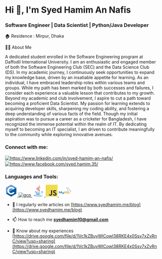 <h1 align="left">Hi 👋, I'm Syed Hamim An Nafis</h1>
<h3 align="left">Software Engineer | Data Scientist | Python/Java Developer</h3>

🏠 Residence : Mirpur, Dhaka

👨‍🏫 About Me

A dedicated student enrolled in the Software Engineering program at Daffodil International University. I am an enthusiastic and engaged member of both the Software Engineering Club (SEC) and the Data Science Club (DS). In my academic journey, I continuously seek opportunities to expand my knowledge base, driven by an insatiable appetite for learning. As an individual, I have embraced leadership roles within various teams and groups. While my path has been marked by both successes and failures, I consider each experience a valuable lesson that contributes to my growth. Beyond my academic and club involvement, I aspire to cut a path toward becoming a proficient Data Scientist. My passion for learning extends to acquiring developer skills, sharpening my coding ability, and fostering a deep understanding of various facts of the field. Though my initial aspiration was to pursue a career as a cricketer for Bangladesh, I have recognized the immense potential within the realm of IT. By dedicating myself to becoming an IT specialist, I am driven to contribute meaningfully to the community while exploring innovative avenues.

<h3 align="left">Connect with me:</h3>
<p align="left">
<a href="https://linkedin.com/in/https://www.linkedin.com/in/syed-hamim-an-nafis/" target="blank"><img align="center" src="https://raw.githubusercontent.com/rahuldkjain/github-profile-readme-generator/master/src/images/icons/Social/linked-in-alt.svg" alt="https://www.linkedin.com/in/syed-hamim-an-nafis/" height="30" width="40" /></a>
<a href="https://www.facebook.com/syed.hamim.35/" target="blank"><img align="center" src="https://raw.githubusercontent.com/rahuldkjain/github-profile-readme-generator/master/src/images/icons/Social/facebook.svg" alt="https://www.facebook.com/syed.hamim.35/" height="30" width="40" /></a>
</p>


<h3 align="left">Languages and Tools:</h3>
<p align="left"> <a href="https://www.cprogramming.com/" target="_blank" rel="noreferrer"> <img src="https://raw.githubusercontent.com/devicons/devicon/master/icons/c/c-original.svg" alt="c" width="40" height="40"/> </a> <a href="https://cloud.google.com" target="_blank" rel="noreferrer"> <img src="https://www.vectorlogo.zone/logos/google_cloud/google_cloud-icon.svg" alt="gcp" width="40" height="40"/> </a> <a href="https://www.java.com" target="_blank" rel="noreferrer"> <img src="https://raw.githubusercontent.com/devicons/devicon/master/icons/java/java-original.svg" alt="java" width="40" height="40"/> </a> <a href="https://developer.mozilla.org/en-US/docs/Web/JavaScript" target="_blank" rel="noreferrer"> <img src="https://raw.githubusercontent.com/devicons/devicon/master/icons/javascript/javascript-original.svg" alt="javascript" width="40" height="40"/> </a> <a href="https://www.mysql.com/" target="_blank" rel="noreferrer"> <img src="https://raw.githubusercontent.com/devicons/devicon/master/icons/mysql/mysql-original-wordmark.svg" alt="mysql" width="40" height="40"/> </a> </p>


- 📝 I regularly write articles on [https://www.syedhamim.me/blog](https://www.syedhamim.me/blog)

- 📫 How to reach me **syedhamim10@gmail.com**

- 📄 Know about my experiences [https://drive.google.com/file/d/1Vc1kZBuyWlCowl38RKE4x0Ssv7xZvRnC/view?usp=sharing](https://drive.google.com/file/d/1Vc1kZBuyWlCowl38RKE4x0Ssv7xZvRnC/view?usp=sharing)
